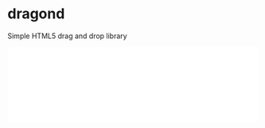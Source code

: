 
# dragond
Simple HTML5 drag and drop library

<iframe src="demo1.html" onload="resizeIframe(this)" style="width:100%; border:none">
</iframe>

<script>
  function resizeIframe(iframe) {
    iframe.style.height = iframe.contentWindow.document.body.scrollHeight + 'px';
  }
</script>